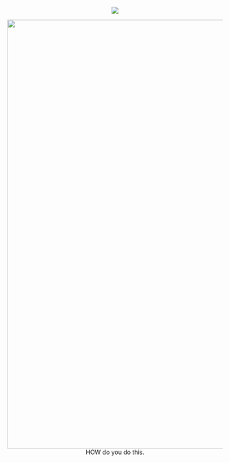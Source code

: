 <div align="center">

![](https://komarev.com/ghpvc/?username=gummysharks&label=★ᬊ&style=flat-plastic&color=A1A0D5)
<div id="header" align="center">
  <img src="https://files.catbox.moe/dgnkv9.gif" width="1000"/>
</div>
HOW do you do this.
